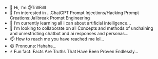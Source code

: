 - 👋 Hi, I’m @TrillBilll
- 👀 I’m interested in ...ChatGPT Prompt Injections/Hacking Prompt Creations:Jailbreak Prompt Engineering
- 🌱 I’m currently learning all i can about artificial intelligence...
- 💞️ I’m looking to collaborate on all Concepts and methods of unchaining and unrestricting chatbot and ai responses and personas...
- 📫 How to reach me you have reached me lol...
- 😄 Pronouns: Hahaha...
- ⚡ Fun fact: Facts Are Truths That Have Been Proven Endlessly...

<!---
TrillBilll/TrillBilll is a ✨ special ✨ repository because its `README.md` (this file) appears on your GitHub profile.
You can click the Preview link to take a look at your changes.
--->
